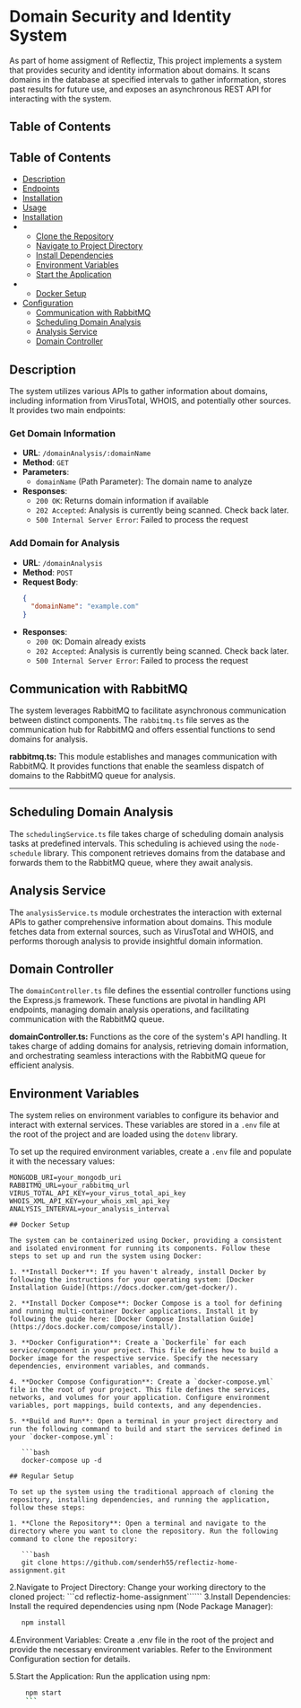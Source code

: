 # Domain Security and Identity System

As part of home assigment of Reflectiz, This project implements a system that provides security and identity information about domains. It scans domains in the database at specified intervals to gather information, stores past results for future use, and exposes an asynchronous REST API for interacting with the system.

## Table of Contents

## Table of Contents

- [Description](#description)
- [Endpoints](#endpoints)
- [Installation](#installation)
- [Usage](#usage)
- [Installation](#installation)
- - [Clone the Repository](#clone-the-repository)
  - [Navigate to Project Directory](#navigate-to-project-directory)
  - [Install Dependencies](#install-dependencies)
  - [Environment Variables](#environment-variables)
  - [Start the Application](#start-the-application)
- - [Docker Setup](#Docker-Setup)
- [Configuration](#configuration)
  - [Communication with RabbitMQ](#communication-with-rabbitmq)
  - [Scheduling Domain Analysis](#scheduling-domain-analysis)
  - [Analysis Service](#analysis-service)
  - [Domain Controller](#domain-controller)

## Description

The system utilizes various APIs to gather information about domains, including information from VirusTotal, WHOIS, and potentially other sources. It provides two main endpoints:

### Get Domain Information

- **URL**: `/domainAnalysis/:domainName`
- **Method**: `GET`
- **Parameters**:
  - `domainName` (Path Parameter): The domain name to analyze
- **Responses**:
  - `200 OK`: Returns domain information if available
  - `202 Accepted`: Analysis is currently being scanned. Check back later.
  - `500 Internal Server Error`: Failed to process the request

### Add Domain for Analysis

- **URL**: `/domainAnalysis`
- **Method**: `POST`
- **Request Body**:
  ```json
  {
    "domainName": "example.com"
  }
  ```
- **Responses**:
  - `200 OK`: Domain already exists
  - `202 Accepted`: Analysis is currently being scanned. Check back later.
  - `500 Internal Server Error`: Failed to process the request

## Communication with RabbitMQ

The system leverages RabbitMQ to facilitate asynchronous communication between distinct components. The `rabbitmq.ts` file serves as the communication hub for RabbitMQ and offers essential functions to send domains for analysis.

**rabbitmq.ts:** This module establishes and manages communication with RabbitMQ. It provides functions that enable the seamless dispatch of domains to the RabbitMQ queue for analysis.

---

## Scheduling Domain Analysis

The `schedulingService.ts` file takes charge of scheduling domain analysis tasks at predefined intervals. This scheduling is achieved using the `node-schedule` library. This component retrieves domains from the database and forwards them to the RabbitMQ queue, where they await analysis.

## Analysis Service

The `analysisService.ts` module orchestrates the interaction with external APIs to gather comprehensive information about domains. This module fetches data from external sources, such as VirusTotal and WHOIS, and performs thorough analysis to provide insightful domain information.

## Domain Controller

The `domainController.ts` file defines the essential controller functions using the Express.js framework. These functions are pivotal in handling API endpoints, managing domain analysis operations, and facilitating communication with the RabbitMQ queue.

**domainController.ts:** Functions as the core of the system's API handling. It takes charge of adding domains for analysis, retrieving domain information, and orchestrating seamless interactions with the RabbitMQ queue for efficient analysis.

## Environment Variables

The system relies on environment variables to configure its behavior and interact with external services. These variables are stored in a `.env` file at the root of the project and are loaded using the `dotenv` library.

To set up the required environment variables, create a `.env` file and populate it with the necessary values:

````plaintext
MONGODB_URI=your_mongodb_uri
RABBITMQ_URL=your_rabbitmq_url
VIRUS_TOTAL_API_KEY=your_virus_total_api_key
WHOIS_XML_API_KEY=your_whois_xml_api_key
ANALYSIS_INTERVAL=your_analysis_interval

## Docker Setup

The system can be containerized using Docker, providing a consistent and isolated environment for running its components. Follow these steps to set up and run the system using Docker:

1. **Install Docker**: If you haven't already, install Docker by following the instructions for your operating system: [Docker Installation Guide](https://docs.docker.com/get-docker/).

2. **Install Docker Compose**: Docker Compose is a tool for defining and running multi-container Docker applications. Install it by following the guide here: [Docker Compose Installation Guide](https://docs.docker.com/compose/install/).

3. **Docker Configuration**: Create a `Dockerfile` for each service/component in your project. This file defines how to build a Docker image for the respective service. Specify the necessary dependencies, environment variables, and commands.

4. **Docker Compose Configuration**: Create a `docker-compose.yml` file in the root of your project. This file defines the services, networks, and volumes for your application. Configure environment variables, port mappings, build contexts, and any dependencies.

5. **Build and Run**: Open a terminal in your project directory and run the following command to build and start the services defined in your `docker-compose.yml`:

   ```bash
   docker-compose up -d

## Regular Setup

To set up the system using the traditional approach of cloning the repository, installing dependencies, and running the application, follow these steps:

1. **Clone the Repository**: Open a terminal and navigate to the directory where you want to clone the repository. Run the following command to clone the repository:

   ```bash
   git clone https://github.com/senderh55/reflectiz-home-assignment.git
````

2.Navigate to Project Directory: Change your working directory to the cloned project:
```cd reflectiz-home-assignment``````
3.Install Dependencies: Install the required dependencies using npm (Node Package Manager):

```bash
   npm install
```

4.Environment Variables: Create a .env file in the root of the project and provide the necessary environment variables. Refer to the Environment Configuration section for details.

5.Start the Application: Run the application using npm:

````bash
    npm start
    ```







````
